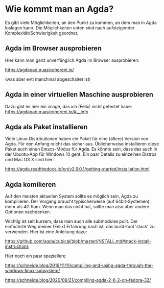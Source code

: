 Wie kommt man an Agda?
======================

Es gibt viele Möglichkeiten, an den Punkt zu kommen, an dem man in Agda loslegen kann.
Die Möglichkeiten unten sind nach aufsteigender Komplexität/Schwierigkeit geordnet.

Agda im Browser ausprobieren
----------------------------
Hier kann man ganz unverfänglich Agda im Browser ausprobieren:

https://agdapad.quasicoherent.io/

(was aber evtl manchmal abgeschaltet ist)

Agda in einer virtuellen Maschine ausprobieren
----------------------------------------------
Dazu gibt es hier ein image, das ich (Felix) nicht getestet habe:
https://agdapad.quasicoherent.io/#__info


Agda als Paket installieren
---------------------------
Viele Linux-Distributionen haben ein Paket für eine (ältere) Version von Agda.
Für den Anfang reicht das sicher aus.
Üblicherweise installieren diese Paket auch einen Emacs-Modus für Agda.
Es könnte sein, dass das auch in der Ubuntu-App für Windows 10 geht.
Ein paar Details zu einzelnen Distros und Mac OS X sind hier:

https://agda.readthedocs.io/en/v2.6.0.1/getting-started/installation.html

Agda komilieren
---------------
Auf den meisten aktuellen System sollte es möglich sein, Agda zu kompilieren.
Der Vorgang braucht typischerweise (auf 64bit-Systemen) mehr als 4G Ram. Wenn man das nicht hat,
sollte man also über andere Optionen nachdenken.

Wichtig ist seit kurzem, dass man auch alle submodules pullt.
Der einfachste Weg meiner (Felix) Erfahrung nach ist, das build-tool 'stack' zu verwenden.
Hier ist eine Anleitung dazu:

https://github.com/agda/cubical/blob/master/INSTALL.md#stack-install-instructions

Hier noch ein paar speziellere:

https://schneide.blog/2019/11/11/compiling-and-using-agda-through-the-windows-linux-subsystem/

https://schneide.blog/2020/09/21/compiling-agda-2-6-2-on-fedora-32/